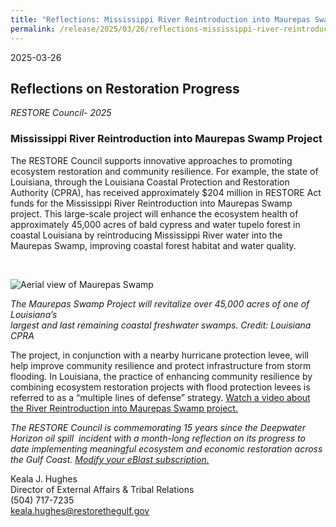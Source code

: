 ```yaml
---
title: "Reflections: Mississippi River Reintroduction into Maurepas Swamp"
permalink: /release/2025/03/26/reflections-mississippi-river-reintroduction-maurepas-swamp
---
```


2025-03-26

## Reflections on Restoration Progress

_RESTORE Council- 2025_

### **Mississippi River Reintroduction into Maurepas Swamp Project**

The RESTORE Council supports innovative approaches to promoting ecosystem restoration and community resilience. For example, the state of Louisiana, through the Louisiana Coastal Protection and Restoration Authority (CPRA), has received approximately $204 million in RESTORE Act funds for the Mississippi River Reintroduction into Maurepas Swamp project. This large-scale project will enhance the ecosystem health of approximately 45,000 acres of bald cypress and water tupelo forest in coastal Louisiana by reintroducing Mississippi River water into the Maurepas Swamp, improving coastal forest habitat and water quality.

 

![Aerial view of Maurepas Swamp](/sites/default/files/styles/full_width/public/2025-02/Maurepas%20Swamp%20%28pg%208%29.jpg?itok=YMYhLaSM)

*The Maurepas Swamp Project will revitalize over 45,000 acres of one of Louisiana’s*   
_largest and last remaining coastal freshwater swamps. Credit: Louisiana CPRA_

The project, in conjunction with a nearby hurricane protection levee, will help improve community resilience and protect infrastructure from storm flooding. In Louisiana, the practice of enhancing community resilience by combining ecosystem restoration projects with flood protection levees is referred to as a “multiple lines of defense” strategy. [Watch a video about the River Reintroduction into Maurepas Swamp project.](https://www.youtube.com/watch?v=DSV4qmokBMg)

*The RESTORE Council is commemorating 15 years since the Deepwater Horizon oil spill  incident with a month-long reflection on its progress to date implementing meaningful ecosystem and economic restoration across the Gulf Coast.* [_Modify your eBlast subscription._](https://www.restorethegulf.gov/apps/eblast/ModifyInformation.aspx)

Keala J. Hughes  
Director of External Affairs & Tribal Relations  
(504) 717-7235  
[keala.hughes@restorethegulf.gov](mailto:keala.hughes@restorethegulf.gov)
